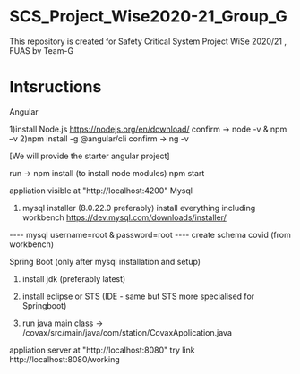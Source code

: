 # SCS_Project_Wise2020-21_Group_G
This repository is created for Safety Critical System Project WiSe 2020/21 , FUAS by Team-G

# Intsructions
Angular

1)install Node.js https://nodejs.org/en/download/
confirm -> node -v & npm –v
2)npm install -g @angular/cli
confirm -> ng -v

[We will provide the starter angular project]

run -> npm install (to install node modules)
	npm start

appliation visible at  "http://localhost:4200"
Mysql

1) mysql installer (8.0.22.0 preferably) install everything including workbench 
https://dev.mysql.com/downloads/installer/

---- mysql username=root & password=root
---- create schema covid (from workbench)

Spring Boot (only after mysql installation and setup)

1) install jdk (preferably latest)
2) install eclipse or STS (IDE - same but STS more specialised for Springboot)

3) run java main class -> /covax/src/main/java/com/station/CovaxApplication.java

appliation server at  "http://localhost:8080"
try link http://localhost:8080/working
